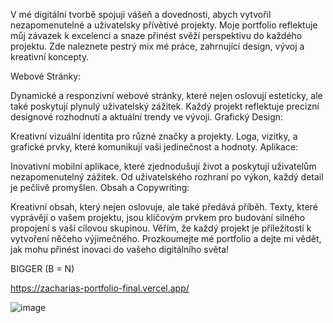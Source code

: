 V mé digitální tvorbě spojuji vášeň a dovednosti, abych vytvořil nezapomenutelné a uživatelsky přívětivé projekty. Moje portfolio reflektuje můj závazek k excelenci a snaze přinést svěží perspektivu do každého projektu. Zde naleznete pestrý mix mé práce, zahrnující design, vývoj a kreativní koncepty.

Webové Stránky:

Dynamické a responzivní webové stránky, které nejen oslovují esteticky, ale také poskytují plynulý uživatelský zážitek. Každý projekt reflektuje precizní designové rozhodnutí a aktuální trendy ve vývoji. Grafický Design:

Kreativní vizuální identita pro různé značky a projekty. Loga, vizitky, a grafické prvky, které komunikují vaši jedinečnost a hodnoty. Aplikace:

Inovativní mobilní aplikace, které zjednodušují život a poskytují uživatelům nezapomenutelný zážitek. Od uživatelského rozhraní po výkon, každý detail je pečlivě promyšlen. Obsah a Copywriting:

Kreativní obsah, který nejen oslovuje, ale také předává příběh. Texty, které vyprávějí o vašem projektu, jsou klíčovým prvkem pro budování silného propojení s vaší cílovou skupinou. Věřím, že každý projekt je příležitostí k vytvoření něčeho výjimečného. Prozkoumejte mé portfolio a dejte mi vědět, jak mohu přinést inovaci do vašeho digitálního světa!

BIGGER (B = N)

https://zacharias-portfolio-final.vercel.app/

![image](https://github.com/KazatelSifu/Zacharias_portfolio/assets/148329565/81540df6-7219-4d86-a7da-53672a28a58a)
